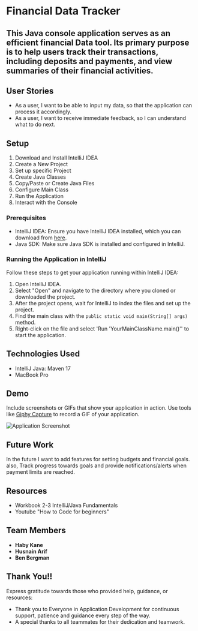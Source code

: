 # Financial Data Tracker

## This Java console application serves as an efficient financial Data tool. Its primary purpose is to help users track their transactions, including deposits and payments, and view summaries of their financial activities.


## User Stories

- As a user, I want to be able to input my data, so that the application can process it accordingly.
- As a user, I want to receive immediate feedback, so I can understand what to do next.

## Setup

1. Download and Install IntelliJ IDEA
2. Create a New Project
3. Set up specific Project
4. Create Java Classes
5. Copy/Paste or Create Java Files
6. Configure Main Class
7. Run the Application 
8. Interact with the Console  

### Prerequisites

- IntelliJ IDEA: Ensure you have IntelliJ IDEA installed, which you can download from [here](https://www.jetbrains.com/idea/download/).
- Java SDK: Make sure Java SDK is installed and configured in IntelliJ.

### Running the Application in IntelliJ

Follow these steps to get your application running within IntelliJ IDEA:

1. Open IntelliJ IDEA.
2. Select "Open" and navigate to the directory where you cloned or downloaded the project.
3. After the project opens, wait for IntelliJ to index the files and set up the project.
4. Find the main class with the `public static void main(String[] args)` method.
5. Right-click on the file and select 'Run 'YourMainClassName.main()'' to start the application.

## Technologies Used

- IntelliJ Java: Maven 17
- MacBook Pro

## Demo

Include screenshots or GIFs that show your application in action. Use tools like [Giphy Capture](https://giphy.com/apps/giphycapture) to record a GIF of your application.

![Application Screenshot](path/to/your/screenshot.png)

## Future Work
In the future I want to add features for setting budgets and financial goals.
also, Track progress towards goals and provide notifications/alerts when payment limits are reached.


## Resources

- Workbook 2-3 IntelliJ/Java Fundamentals 
- Youtube "How to Code for beginners"

## Team Members

- **Haby Kane** 
- **Husnain Arif**
- **Ben Bergman**

## Thank You!!

Express gratitude towards those who provided help, guidance, or resources:

- Thank you to Everyone in Application Development for continuous support, patience and guidance every step of the way.
- A special thanks to all teammates for their dedication and teamwork.
